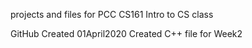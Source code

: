 projects and files for PCC CS161 Intro to CS class

GitHub Created 01April2020
Created C++ file for Week2
